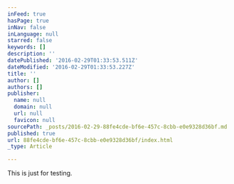 ```yaml
---
inFeed: true
hasPage: true
inNav: false
inLanguage: null
starred: false
keywords: []
description: ''
datePublished: '2016-02-29T01:33:53.511Z'
dateModified: '2016-02-29T01:33:53.227Z'
title: ''
author: []
authors: []
publisher:
  name: null
  domain: null
  url: null
  favicon: null
sourcePath: _posts/2016-02-29-88fe4cde-bf6e-457c-8cbb-e0e9328d36bf.md
published: true
url: 88fe4cde-bf6e-457c-8cbb-e0e9328d36bf/index.html
_type: Article

---
```

This is just for testing.